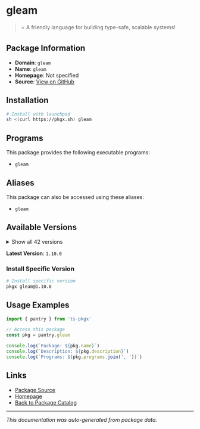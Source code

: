 # gleam

> ⭐️ A friendly language for building type-safe, scalable systems!

## Package Information

- **Domain**: `gleam`
- **Name**: `gleam`
- **Homepage**: Not specified
- **Source**: [View on GitHub](https://github.com/pkgxdev/pantry/tree/main/projects/gleam.run/package.yml)

## Installation

```bash
# Install with launchpad
sh <(curl https://pkgx.sh) gleam
```

## Programs

This package provides the following executable programs:

- `gleam`

## Aliases

This package can also be accessed using these aliases:

- `gleam`

## Available Versions

<details>
<summary>Show all 42 versions</summary>

- `1.10.0`, `1.9.1`, `1.9.0`, `1.8.1`, `1.8.0`
- `1.7.0`, `1.6.3`, `1.6.2`, `1.6.1`, `1.6.0`
- `1.5.1`, `1.5.0`, `1.4.1`, `1.4.0`, `1.3.2`
- `1.3.1`, `1.3.0`, `1.2.1`, `1.2.0`, `1.1.0`
- `1.0.0`, `0.34.1`, `0.34.0`, `0.33.0`, `0.32.4`
- `0.32.3`, `0.32.2`, `0.32.1`, `0.32.0`, `0.31.0`
- `0.30.5`, `0.30.4`, `0.30.3`, `0.30.2`, `0.30.1`
- `0.30.0`, `0.29.0`, `0.28.3`, `0.28.2`, `0.28.1`
- `0.28.0`, `0.27.0`

</details>

**Latest Version**: `1.10.0`

### Install Specific Version

```bash
# Install specific version
pkgx gleam@1.10.0
```

## Usage Examples

```typescript
import { pantry } from 'ts-pkgx'

// Access this package
const pkg = pantry.gleam

console.log(`Package: ${pkg.name}`)
console.log(`Description: ${pkg.description}`)
console.log(`Programs: ${pkg.programs.join(', ')}`)
```

## Links

- [Package Source](https://github.com/pkgxdev/pantry/tree/main/projects/gleam.run/package.yml)
- [Homepage](#)
- [Back to Package Catalog](../package-catalog.md)

---

*This documentation was auto-generated from package data.*
